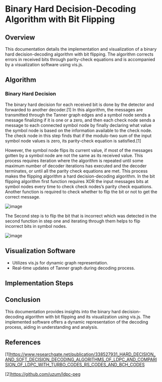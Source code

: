 # Binary Hard Decision-Decoding Algorithm with Bit Flipping

## Overview

This documentation details the implementation and visualization of a binary hard decision-decoding algorithm with bit flipping. The algorithm corrects errors in received bits through parity-check equations and is accompanied by a visualization software using vis.js.

## Algorithm

### Binary Hard Decision

The binary hard decision for each received bit is done by the detector and forwarded to another decoder.[1] In this algorithm, the messages are transmitted through the Tanner graph edges and a symbol node sends a message finalizing if it is one or a zero, and then each check node sends a message to each connected symbol node by finally declaring what value the symbol node is based on the information available to the check node. The check node in this step finds that if the modulo-two sum of the input symbol node values is zero, its parity-check equation is satisfied.[1]

However, the symbol node flips its current value, if most of the messages gotten by a symbol node are not the same as its received value. This process requires iteration where the algorithm is repeated until some maximum number of decoder iterations has executed and the decoder terminates, or until all the parity check equations are met. 
This process makes the flipping algorithm a hard decision-decoding algorithm.
In the bit flipping algorithm first function requires XOR the input messages bits at symbol nodes every time to check check nodes’s parity check equations. Another function is required to check whether to flip the bit or not to get the correct message. 


![image](https://github.com/ordinarysoftware/LDPC_BIT_FLIPPING/assets/71903387/e46a37a3-c28c-4b29-8482-a0e075e26303)


The Second step is to flip the bit that is incorrect which was detected in the second function in step one and iterating through them helps to flip incorrect bits in symbol nodes.

       
![image](https://github.com/ordinarysoftware/LDPC_BIT_FLIPPING/assets/71903387/b8b56196-b972-4342-b4df-35e575ce3ec1)


## Visualization Software

- Utilizes vis.js for dynamic graph representation.
- Real-time updates of Tanner graph during decoding process.

## Implementation Steps






## Conclusion

This documentation provides insights into the binary hard decision-decoding algorithm with bit flipping and its visualization using vis.js. The implemented software offers a dynamic representation of the decoding process, aiding in understanding and analysis.

## References
[1]https://www.researchgate.net/publication/338527931_HARD_DECISION_AND_SOFT_DECISION_DECODING_ALGORITHMS_OF_LDPC_AND_COMPARISION_OF_LDPC_WITH_TURBO_CODES_RS_CODES_AND_BCH_CODES


[2]https://github.com/uzum/ldpc-peg
